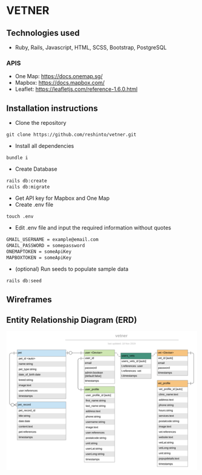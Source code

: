 # VETNER
## Technologies used
* Ruby, Rails, Javascript, HTML, SCSS, Bootstrap, PostgreSQL
### APIS
* One Map: https://docs.onemap.sg/
* Mapbox: https://docs.mapbox.com/
* Leaflet: https://leafletjs.com/reference-1.6.0.html
## Installation instructions
* Clone the repository
```
git clone https://github.com/reshinto/vetner.git
```
* Install all dependencies
```
bundle i
```
* Create Database
```
rails db:create
rails db:migrate
```
* Get API key for Mapbox and One Map
* Create .env file
```
touch .env
```
* Edit .env file and input the required information without quotes
```
GMAIL_USERNAME = example@email.com
GMAIL_PASSWORD = somepassword
ONEMAPTOKEN = someApiKey
MAPBOXTOKEN = someApiKey
```
* (optional) Run seeds to populate sample data
```
rails db:seed
```
## Wireframes
## Entity Relationship Diagram (ERD)
![ERD](./documentation/ERD-image.png)
